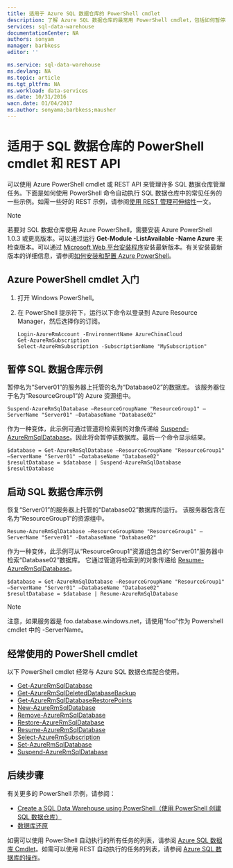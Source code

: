 ```yaml
---
title: 适用于 Azure SQL 数据仓库的 PowerShell cmdlet
description: 了解 Azure SQL 数据仓库的最常用 PowerShell cmdlet，包括如何暂停和恢复数据库。
services: sql-data-warehouse
documentationCenter: NA
authors: sonyam
manager: barbkess
editor: ''

ms.service: sql-data-warehouse
ms.devlang: NA
ms.topic: article
ms.tgt_pltfrm: NA
ms.workload: data-services
ms.date: 10/31/2016
wacn.date: 01/04/2017
ms.author: sonyama;barbkess;mausher
---
```


# 适用于 SQL 数据仓库的 PowerShell cmdlet 和 REST API

可以使用 Azure PowerShell cmdlet 或 REST API 来管理许多 SQL 数据仓库管理任务。下面是如何使用 PowerShell 命令自动执行 SQL 数据仓库中的常见任务的一些示例。如需一些好的 REST 示例，请参阅[使用 REST 管理可伸缩性][]一文。

> [!NOTE]
>  若要对 SQL 数据仓库使用 Azure PowerShell，需要安装 Azure PowerShell 1.0.3 或更高版本。可以通过运行 **Get-Module -ListAvailable -Name Azure** 来检查版本。可以通过 [Microsoft Web 平台安装程序][]安装最新版本。有关安装最新版本的详细信息，请参阅[如何安装和配置 Azure PowerShell][]。

## Azure PowerShell cmdlet 入门

1. 打开 Windows PowerShell。
2. 在 PowerShell 提示符下，运行以下命令以登录到 Azure Resource Manager，然后选择你的订阅。

    ```
    Login-AzureRmAccount -EnvironmentName AzureChinaCloud
    Get-AzureRmSubscription
    Select-AzureRmSubscription -SubscriptionName "MySubscription"
    ```

## 暂停 SQL 数据仓库示例

暂停名为“Server01”的服务器上托管的名为“Database02”的数据库。 该服务器位于名为“ResourceGroup1”的 Azure 资源组中。

```
Suspend-AzureRmSqlDatabase –ResourceGroupName "ResourceGroup1" –ServerName "Server01" –DatabaseName "Database02"
```

作为一种变体，此示例可通过管道将检索到的对象传递给 [Suspend-AzureRmSqlDatabase][]。因此将会暂停该数据库。最后一个命令显示结果。

```
$database = Get-AzureRmSqlDatabase –ResourceGroupName "ResourceGroup1" –ServerName "Server01" –DatabaseName "Database02"
$resultDatabase = $database | Suspend-AzureRmSqlDatabase
$resultDatabase
```

## 启动 SQL 数据仓库示例

恢复“Server01”的服务器上托管的“Database02”数据库的运行。 该服务器包含在名为“ResourceGroup1”的资源组中。

```
Resume-AzureRmSqlDatabase –ResourceGroupName "ResourceGroup1" –ServerName "Server01" -DatabaseName "Database02"
```

作为一种变体，此示例可从“ResourceGroup1”资源组包含的“Server01”服务器中检索“Database02”数据库。 它通过管道将检索到的对象传递给 [Resume-AzureRmSqlDatabase][]。

```
$database = Get-AzureRmSqlDatabase –ResourceGroupName "ResourceGroup1" –ServerName "Server01" –DatabaseName "Database02"
$resultDatabase = $database | Resume-AzureRmSqlDatabase
```

> [!NOTE]
> 注意，如果服务器是 foo.database.windows.net，请使用“foo”作为 Powershell cmdlet 中的 -ServerName。

## 经常使用的 PowerShell cmdlet

以下 PowerShell cmdlet 经常与 Azure SQL 数据仓库配合使用。

- [Get-AzureRmSqlDatabase][]
- [Get-AzureRmSqlDeletedDatabaseBackup][]
- [Get-AzureRmSqlDatabaseRestorePoints][]
- [New-AzureRmSqlDatabase][]
- [Remove-AzureRmSqlDatabase][]
- [Restore-AzureRmSqlDatabase][]
- [Resume-AzureRmSqlDatabase][]
- [Select-AzureRmSubscription][]
- [Set-AzureRmSqlDatabase][]
- [Suspend-AzureRmSqlDatabase][]

## 后续步骤
有关更多的 PowerShell 示例，请参阅：

- [Create a SQL Data Warehouse using PowerShell（使用 PowerShell 创建 SQL 数据仓库）][]
- [数据库还原][]

如需可以使用 PowerShell 自动执行的所有任务的列表，请参阅 [Azure SQL 数据库 Cmdlet][]。如需可以使用 REST 自动执行的任务的列表，请参阅 [Azure SQL 数据库的操作][]。

<!--Image references-->

<!--Article references-->
[如何安装和配置 Azure PowerShell]: ../powershell-install-configure.md
[Create a SQL Data Warehouse using PowerShell（使用 PowerShell 创建 SQL 数据仓库）]: ./sql-data-warehouse-get-started-provision-powershell.md
[数据库还原]: ./sql-data-warehouse-restore-database-powershell.md
[使用 REST 管理可伸缩性]: ./sql-data-warehouse-manage-compute-rest-api.md

<!--MSDN references-->
[Azure SQL 数据库 Cmdlet]: https://msdn.microsoft.com/zh-cn/library/mt574084.aspx
[Azure SQL 数据库的操作]: https://msdn.microsoft.com/zh-cn/library/azure/dn505719.aspx
[Get-AzureRmSqlDatabase]: https://msdn.microsoft.com/zh-cn/library/mt603648.aspx
[Get-AzureRmSqlDeletedDatabaseBackup]: https://msdn.microsoft.com/zh-cn/library/mt693387.aspx
[Get-AzureRmSqlDatabaseRestorePoints]: https://msdn.microsoft.com/zh-cn/library/mt603642.aspx
[New-AzureRmSqlDatabase]: https://msdn.microsoft.com/zh-cn/library/mt619339.aspx
[Remove-AzureRmSqlDatabase]: https://msdn.microsoft.com/zh-cn/library/mt619368.aspx
[Restore-AzureRmSqlDatabase]: https://msdn.microsoft.com/zh-cn/library/mt693390.aspx
[Resume-AzureRmSqlDatabase]: http://msdn.microsoft.com/zh-cn/library/mt619347.aspx
<!-- It appears that Select-AzureRmSubscription isn't documented, so this points to Select-AzureRmSubscription -->
[Select-AzureRmSubscription]: https://msdn.microsoft.com/zh-cn/library/dn722499.aspx
[Set-AzureRmSqlDatabase]: https://msdn.microsoft.com/zh-cn/library/mt619433.aspx
[Suspend-AzureRmSqlDatabase]: http://msdn.microsoft.com/zh-cn/library/mt619337.aspx

<!--Other Web references-->

[Microsoft Web 平台安装程序]: https://www.microsoft.com/web/downloads/platform.aspx

<!---HONumber=Mooncake_Quality_Review_0104_2017-->